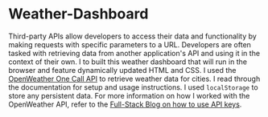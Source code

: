 # Weather-Dashboard
Third-party APIs allow developers to access their data and functionality by making requests with specific parameters to a URL. Developers are often tasked with retrieving data from another application's API and using it in the context of their own. I to built this weather dashboard that will run in the browser and feature dynamically updated HTML and CSS.  I used the [OpenWeather One Call API](https://openweathermap.org/api/one-call-api) to retrieve weather data for cities. I read through the documentation for setup and usage instructions. I used `localStorage` to store any persistent data. For more information on how I worked with the OpenWeather API, refer to the [Full-Stack Blog on how to use API keys](https://coding-boot-camp.github.io/full-stack/apis/how-to-use-api-keys).
